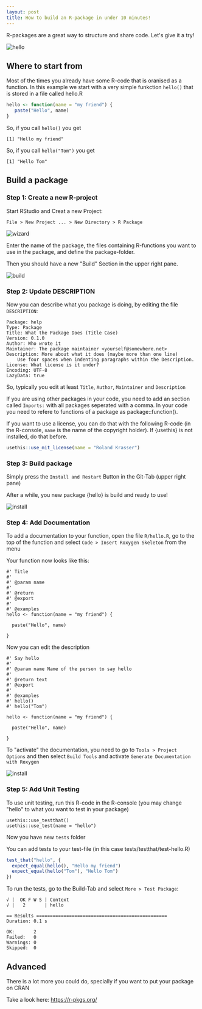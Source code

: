 ```yaml
---
layout: post
title: How to build an R-package in under 10 minutes!
---
```


R-packages are a great way to structure and share code. Let's give it a try!

![hello](../images/r-package-intro.jpg)

## Where to start from

Most of the times you already have some R-code that is oranised as a function. In this example we start with a very simple funkction `hello()` that is stored in a file called hello.R

```R
hello <- function(name = "my friend") {
   paste("Hello", name)
}
```

So, if you call `hello()` you get

```
[1] "Hello my friend"
```

So, if you call `hello("Tom")` you get

```
[1] "Hello Tom"
```


## Build a package

### Step 1: Create a new R-project

Start RStudio and Creat a new Project:

`File > New Project ... > New Directory > R Package`

![wizard](../images/r-package-new-project-wizard.png)

Enter the name of the package, the files containing R-functions you want to use in the package, and define the package-folder.

Then you should have a new "Build" Section in the upper right pane.

![build](../images/r-package-build.png)


### Step 2: Update DESCRIPTION

Now you can describe what you package is doing, by editing the file `DESCRIPTION`:

```
Package: help
Type: Package
Title: What the Package Does (Title Case)
Version: 0.1.0
Author: Who wrote it
Maintainer: The package maintainer <yourself@somewhere.net>
Description: More about what it does (maybe more than one line)
    Use four spaces when indenting paragraphs within the Description.
License: What license is it under?
Encoding: UTF-8
LazyData: true
```
So, typically you edit at least `Title`, `Author`, `Maintainer` and `Description`

If you are using other packages in your code, you need to add an section called `Imports:` with all packages seperated with a comma. In your code you need to refere to functions of a package as package::function().

If you want to use a license, you can do that with the following R-code (in the R-console, `name` is the name of the copyright holder). If {usethis} is not installed, do that before.

```R
usethis::use_mit_license(name = "Roland Krasser")
```

### Step 3: Build package

Simply press the `Install and Restart` Button in the Git-Tab (upper right pane)

After a while, you new package {hello} is build and ready to use!

![install](../images/r-package-install.png)

### Step 4: Add Documentation

To add a documentation to your function, open the file `R/hello.R`, go to the top of the function and select `Code > Insert Roxygen Skeleton`
from the menu
 
Your function now looks like this:
 
```
#' Title
#'
#' @param name 
#'
#' @return
#' @export
#'
#' @examples
hello <- function(name = "my friend") {
  
  paste("Hello", name)
  
}
```
 
 Now you can edit the description
 
```
#' Say hello
#'
#' @param name Name of the person to say hello
#'
#' @return text
#' @export
#'
#' @examples
#' hello()
#' hello("Tom")

hello <- function(name = "my friend") {
  
  paste("Hello", name)
  
}
```

To "activate" the documentation, you need to go to `Tools > Project Options` and then select `Build Tools` and activate `Generate Documentation with Roxygen`

![install](../images/r-package-project-options.png)

### Step 5: Add Unit Testing

To use unit testing, run this R-code in the R-console (you may change "hello" to what you want to test in your package)

```
usethis::use_testthat()
usethis::use_test(name = "hello")
```

Now you have new `tests` folder

You can add tests to your test-file (in this case tests/testthat/test-hello.R)

```R
test_that("hello", {
  expect_equal(hello(), "Hello my friend")
  expect_equal(hello("Tom"), "Hello Tom")
})
```

To run the tests, go to the Build-Tab and select `More > Test Package`:

```
√ |  OK F W S | Context
√ |   2       | hello

== Results ================================================
Duration: 0.1 s

OK:       2
Failed:   0
Warnings: 0
Skipped:  0
```

## Advanced

There is a lot more you could do, specially if you want to put your package on CRAN

Take a look here: <https://r-pkgs.org/>



